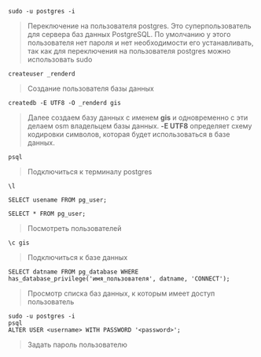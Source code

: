```
sudo -u postgres -i
```
> Переключение на пользователя postgres. Это суперпользователь для сервера баз данных PostgreSQL. По умолчанию у этого пользователя нет пароля и нет необходимости его устанавливать, так как для переключения на пользователя postgres можно использовать sudo

```
createuser _renderd
```
> Создание пользователя базы данных

```
createdb -E UTF8 -O _renderd gis
```
> Далее создаем базу данных с именем **gis** и одновременно с эти делаем osm владельцем базы данных. **-E UTF8** определяет схему кодировки символов, которая будет использоваться в базе данных.

```
psql
```
> Подключиться к терминалу postgres

```
\l

SELECT usename FROM pg_user;

SELECT * FROM pg_user;
```
> Посмотреть пользователей

```
\c gis
```
> Подключиться к базе данных

```
SELECT datname FROM pg_database WHERE has_database_privilege('имя_пользователя', datname, 'CONNECT');
```
> Просмотр списка баз данных, к которым имеет доступ пользователь

```
sudo -u postgres -i
psql
ALTER USER <username> WITH PASSWORD '<password>';
```
> Задать пароль пользователю

